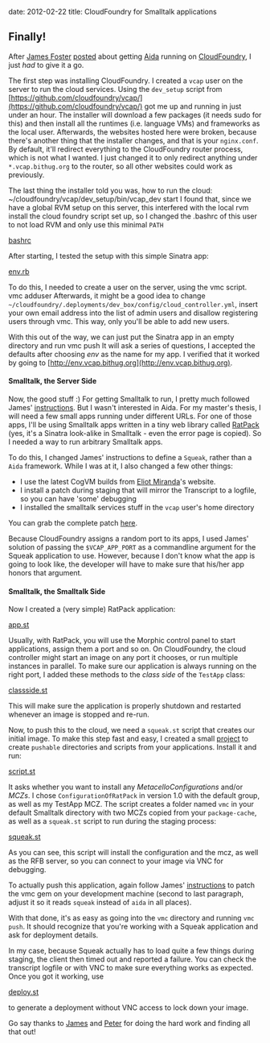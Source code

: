 date: 2012-02-22
title: CloudFoundry for Smalltalk applications

## Finally!

After [James Foster](http://programminggems.wordpress.com/)
[posted](http://programminggems.wordpress.com/2012/02/17/adding-smalltalk-to-cloud-foundry/)
about getting [Aida](http://www.aidaweb.si/download) running on
[CloudFoundry](http://cloudfoundry.com/), I just *had* to give it a go.

The first step was installing CloudFoundry. I created a `vcap` user on
the server to run the cloud services. Using the `dev_setup` script
from
[https://github.com/cloudfoundry/vcap/](https://github.com/cloudfoundry/vcap/)
got me up and running in just under an hour. The installer will
download a few packages (it needs sudo for this) and then install all
the runtimes (i.e. language VMs) and frameworks as the local
user. Afterwards, the websites hosted here were broken, because
there's another thing that the installer changes, and that is your
`nginx.conf`. By default, it'll redirect everything to the
CloudFoundry router process, which is not what I wanted. I just
changed it to only redirect anything under `*.vcap.bithug.org` to the
router, so all other websites could work as previously.

The last thing the installer told you was, how to run the cloud:
    ~/cloudfoundry/vcap/dev_setup/bin/vcap_dev start
I found that, since we have a global RVM setup on this server, this
interfered with the local rvm install the cloud foundry script set up,
so I changed the .bashrc of this user to not load RVM and only use
this minimal `PATH`

[bashrc](//gist.github.com/1886224)

After starting, I tested the setup with this simple Sinatra app:

[env.rb](//gist.github.com/1886224)

To do this, I needed to create a user on the server, using the vmc
script.
    vmc adduser
Afterwards, it might be a good idea to change
`~/cloudfoundry/.deployments/dev_box/config/cloud_controller.yml`,
insert your own email address into the list of admin users and
disallow registering users through vmc. This way, only you'll be able
to add new users.

With this out of the way, we can just put the Sinatra app in an empty
directory and run
    vmc push
It will ask a series of questions, I accepted the defaults after
choosing *env* as the name for my app. I verified that it worked by
going to [http://env.vcap.bithug.org](http://env.vcap.bithug.org).

#### Smalltalk, the Server Side

Now, the good stuff :) For getting Smalltalk to run, I pretty much
followed James'
[instructions](http://programminggems.wordpress.com/2012/02/17/adding-smalltalk-to-cloud-foundry/).
But I wasn't interested in Aida. For my master's thesis, I will need a
few small apps running under different URLs. For one of those apps,
I'll be using Smalltalk apps written in a tiny web library called
[RatPack](http://ss3.gemstone.com/ss/RatPack.html) (yes, it's a
Sinatra look-alike in Smalltalk - even the error page is copied). So I
needed a way to run arbitrary Smalltalk apps.

To do this, I changed James' instructions to define a `Squeak`, rather
than a `Aida` framework. While I was at it, I also changed a few other things:

* I use the latest CogVM builds from [Eliot
  Miranda](http://www.mirandabanda.org/)'s website.
* I install a patch during staging that will mirror the Transcript to
  a logfile, so you can have 'some' debugging
* I installed the smalltalk services stuff in the `vcap` user's home
  directory

You can grab the complete patch
[here](https://github.com/timfel/vcap/commit/dcd2469d0738af05315495a413db736f8aa97b76).

Because CloudFoundry assigns a random port to its apps, I used James'
solution of passing the `$VCAP_APP_PORT` as a commandline argument for
the Squeak application to use. However, because I don't know what the
app is going to look like, the developer will have to make sure that
his/her app honors that argument.

#### Smalltalk, the Smalltalk Side

Now I created a (very simple) RatPack application:

[app.st](//gist.github.com/1886415)

Usually, with RatPack, you will use the Morphic control panel to start
applications, assign them a port and so on. On CloudFoundry, the cloud
controller might start an image on any port it chooses, or run
multiple instances in parallel. To make sure our application is always
running on the right port, I added these methods to the *class side*
of the `TestApp` class:

[classside.st](//gist.github.com/1886415)

This will make sure the application is properly shutdown and restarted
whenever an image is stopped and re-run.

Now, to push this to the cloud, we need a `squeak.st` script that
creates our initial image. To make this step fast and easy, I created
a small [project](http://ss3.gemstone.com/ss/CloudFoundry.html) to
create `pushable` directories and scripts from your
applications. Install it and run:

[script.st](//gist.github.com/1886415)

It asks whether you want to install any _MetacelloConfigurations_
and/or _MCZs_. I chose `ConfigurationOfRatPack` in version 1.0 with
the default group, as well as my TestApp MCZ. The script creates a
folder named `vmc` in your default Smalltalk directory with two MCZs
copied from your `package-cache`, as well as a `squeak.st` script to
run during the staging process:

[squeak.st](//gist.github.com/1886415)

As you can see, this script will install the configuration and the
mcz, as well as the RFB server, so you can connect to your image via
VNC for debugging.

To actually push this application, again follow James'
[instructions](http://programminggems.wordpress.com/2012/02/14/preparing-smalltalk-for-cloud-foundry/)
to patch the vmc gem on your development machine (second to last
paragraph, adjust it so it reads `squeak` instead of `aida` in all
places).

With that done, it's as easy as going into the `vmc` directory and
running `vmc push`. It should recognize that you're working with a
Squeak application and ask for deployment details.

In my case, because Squeak actually has to load quite a few things
during staging, the client then timed out and reported a failure. You
can check the transcript logfile or with VNC to make sure everything
works as expected. Once you got it working, use 

[deploy.st](//gist.github.com/1886415)

to generate a deployment without VNC access to lock down your image.

Go say thanks to [James](http://programminggems.wordpress.com/) and
[Peter](http://maglevity.wordpress.com/about/) for doing the hard work
and finding all that out!
